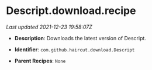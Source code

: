 # Descript.download.recipe

_Last updated 2021-12-23 19:58:07Z_

- **Description**: Downloads the latest version of Descript.

- **Identifier**: `com.github.haircut.download.Descript`

- **Parent Recipes**: `None`